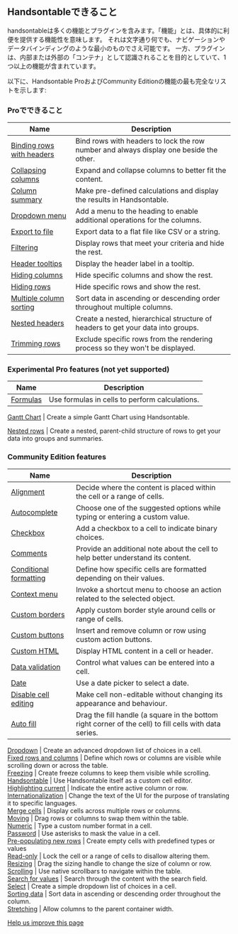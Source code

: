 Handsontableできること
--------

handsontableは多くの機能とプラグインを含みます。「機能」とは、具体的に利便を提供する機能性を意味します。
それは文字通り何でも、ナビゲーションやデータバインディングのような最小のものでさえ可能です。
一方、プラグインは、内部または外部の「コンテナ」として認識されることを目的としていて、1つ以上の機能が含まれています。

以下に、Handsontable ProおよびCommunity Editionの機能の最も完全なリストを示します:

### Proでできること

Name                                                                                         | Description                                                                                      
-------------------------------------------------------------------------------------------- | -------------------------------------------------------------------------------------------------
[Binding rows with headers](https://handsontable.com/docs/6.2.2/demo-bind-rows-headers.html) |       Bind rows with headers to lock the row number and always display one beside the other.
[Collapsing columns](https://handsontable.com/docs/6.2.2/demo-collapsing-columns.html)       |       Expand and collapse columns to better fit the content.
[Column summary](https://handsontable.com/docs/6.2.2/demo-summary-calculations.html)         |       Make pre-defined calculations and display the results in Handsontable.
[Dropdown menu](https://handsontable.com/docs/6.2.2/demo-dropdown-menu.html)                 |       Add a menu to the heading to enable additional operations for the columns.
[Export to file](https://handsontable.com/docs/6.2.2/demo-export-file.html)                  |       Export data to a flat file like CSV or a string.
[Filtering](https://handsontable.com/docs/6.2.2/demo-filtering.html)                         |       Display rows that meet your criteria and hide the rest.
[Header tooltips](https://handsontable.com/docs/6.2.2/demo-header-tooltips.html)             |       Display the header label in a tooltip.
[Hiding columns](https://handsontable.com/docs/6.2.2/demo-hiding-columns.html)               |       Hide specific columns and show the rest.
[Hiding rows](https://handsontable.com/docs/6.2.2/demo-hiding-rows.html)                     |       Hide specific rows and show the rest.
[Multiple column sorting](https://handsontable.com/docs/6.2.2/demo-multicolumn-sorting.html) | Sort data in ascending or descending order throughout multiple columns.                          
[Nested headers](https://handsontable.com/docs/6.2.2/demo-nested-headers.html)               |       Create a nested, hierarchical structure of headers to get your data into groups.
[Trimming rows](https://handsontable.com/docs/6.2.2/demo-trimming-rows.html)                 |       Exclude specific rows from the rendering process so they won't be displayed.


### Experimental Pro features (not yet supported)

Name                                                                      | Description                                                                                               
------------------------------------------------------------------------- | ----------------------------------------------------------------------------------------------------------
[Formulas](https://handsontable.com/docs/6.2.2/demo-formula-support.html) |         Use formulas in cells to perform calculations.

[Gantt Chart](https://handsontable.com/docs/6.2.2/demo-gantt-chart.html)  |         Create a simple Gantt Chart using Handsontable.

[Nested rows](https://handsontable.com/docs/6.2.2/demo-nested-rows.html)  |         Create a nested, parent-child structure of rows to get your data into groups and summaries.


### Community Edition features

Name                                                                                           | Description                                                                                                
---------------------------------------------------------------------------------------------- | -----------------------------------------------------------------------------------------------------------
[Alignment](https://handsontable.com/docs/6.2.2/demo-alignment.html)                           | Decide where the content is placed within the cell or a range of cells.                                    
[Autocomplete](https://handsontable.com/docs/6.2.2/demo-autocomplete.html)                     | Choose one of the suggested options while typing or entering a custom value.                               
[Checkbox](https://handsontable.com/docs/6.2.2/demo-checkbox.html)                             | Add a checkbox to a cell to indicate binary choices.                                                       
[Comments](https://handsontable.com/docs/6.2.2/demo-comments_.html)                            | Provide an additional note about the cell to help better understand its content.                           
[Conditional formatting](https://handsontable.com/docs/6.2.2/demo-conditional-formatting.html) | Define how specific cells are formatted depending on their values.                                         
[Context menu](https://handsontable.com/docs/6.2.2/demo-context-menu.html)                     | Invoke a shortcut menu to choose an action related to the selected object.                                 
[Custom borders](https://handsontable.com/docs/6.2.2/demo-customizing-borders.html)            | Apply custom border style around cells or range of cells.                                                  
[Custom buttons](https://handsontable.com/docs/6.2.2/demo-custom-buttons.html)                 | Insert and remove column or row using custom action buttons.                                               
[Custom HTML](https://handsontable.com/docs/6.2.2/demo-custom-renderers.html#cell)             | Display HTML content in a cell or header.                                                                  
[Data validation](https://handsontable.com/docs/6.2.2/demo-data-validation.html)               | Control what values can be entered into a cell.                                                            
[Date](https://handsontable.com/docs/6.2.2/demo-date.html)                                     | Use a date picker to select a date.                                                                        
[Disable cell editing](https://handsontable.com/docs/6.2.2/demo-disabled-editing.html)         | Make cell non-editable without changing its appearance and behaviour.                                      
[Auto fill](https://handsontable.com/docs/6.2.2/demo-auto-fill.html)                           | Drag the fill handle (a square in the bottom right corner of the cell) to fill cells with data series.

[Dropdown](https://handsontable.com/docs/6.2.2/demo-dropdown.html)                             | Create an advanced dropdown list of choices in a cell.                                                     
[Fixed rows and columns](https://handsontable.com/docs/6.2.2/demo-fixing.html)                 | Define which rows or columns are visible while scrolling down or across the table.                         
[Freezing](https://handsontable.com/docs/6.2.2/demo-freezing.html)                             | Create freeze columns to keep them visible while scrolling.                                                
[Handsontable](https://handsontable.com/docs/6.2.2/demo-handsontable.html)                     | Use Handsontable itself as a custom cell editor.                                                           
[Highlighting current](https://handsontable.com/docs/6.2.2/demo-highlighting-selection.html)   | Indicate the entire active column or row.                                                                  
[Internationalization](https://handsontable.com/docs/6.2.2/tutorial-internationalization.html) | Change the text of the UI for the purpose of translating it to specific languages.                         
[Merge cells](https://handsontable.com/docs/6.2.2/demo-merged-cells.html)                      | Display cells across multiple rows or columns.                                                             
[Moving](https://handsontable.com/docs/6.2.2/demo-moving.html)                                 | Drag rows or columns to swap them within the table.                                                        
[Numeric](https://handsontable.com/docs/6.2.2/demo-numeric.html)                               | Type a custom number format in a cell.                                                                     
[Password](https://handsontable.com/docs/6.2.2/demo-password.html)                             | Use asterisks to mask the value in a cell.                                                                 
[Pre-populating new rows](https://handsontable.com/docs/6.2.2/demo-pre-populating.html)        | Create empty cells with predefined types or values                                                         
[Read-only](https://handsontable.com/docs/6.2.2/demo-read-only.html)                           | Lock the cell or a range of cells to disallow altering them.                                               
[Resizing](https://handsontable.com/docs/6.2.2/demo-resizing.html)                             | Drag the sizing handle to change the size of column or row.                                                
[Scrolling](https://handsontable.com/docs/6.2.2/demo-scrolling.html)                           | Use native scrollbars to navigate within the table.                                                        
[Search for values](https://handsontable.com/docs/6.2.2/demo-searching.html)                   | Search through the content with the search field.                                                          
[Select](https://handsontable.com/docs/6.2.2/demo-select.html)                                 | Create a simple dropdown list of choices in a cell.                                                        
[Sorting data](https://handsontable.com/docs/6.2.2/demo-sorting.html)                          | Sort data in ascending or descending order throughout the column.                                          
[Stretching](https://handsontable.com/docs/6.2.2/demo-stretching.html)                         | Allow columns to the parent container width.                                                               

[    Help us improve this page
](https://github.com/handsontable/docs/edit/6.2.2/tutorials/features.html)

